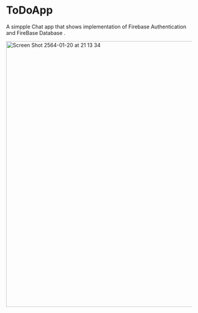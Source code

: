 # ToDoApp

A simpple Chat app that shows implementation of Firebase Authentication and FireBase Database .



<img width="720" alt="Screen Shot 2564-01-20 at 21 13 34" src="https://user-images.githubusercontent.com/45746492/105186581-73a54400-5b64-11eb-8c7b-f26abfdcb6c6.png">
